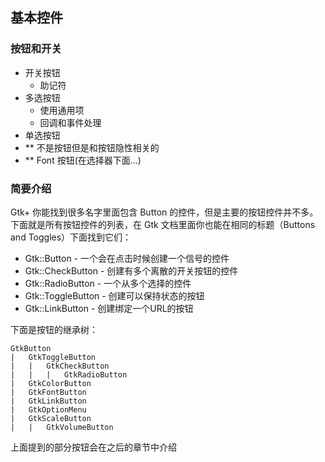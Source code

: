 ## 基本控件

### 按钮和开关

+ 开关按钮
  + 助记符
+ 多选按钮
  + 使用通用项
  + 回调和事件处理
+ 单选按钮
+ ** 不是按钮但是和按钮隐性相关的  
+ ** Font 按钮(在选择器下面...)


### 简要介绍

Gtk+ 你能找到很多名字里面包含 Button 的控件，但是主要的按钮控件并不多。下面就是所有按钮控件的列表，在 Gtk 文档里面你也能在相同的标题（Buttons and Toggles）下面找到它们：

+ Gtk::Button - 一个会在点击时候创建一个信号的控件
+ Gtk::CheckButton - 创建有多个离散的开关按钮的控件
+ Gtk::RadioButton - 一个从多个选择的控件
+ Gtk::ToggleButton - 创建可以保持状态的按钮
+ Gtk::LinkButton - 创建绑定一个URL的按钮

下面是按钮的继承树：

	GtkButton
	|   GtkToggleButton
	|   |   GtkCheckButton
	|   |   |   GtkRadioButton
	|   GtkColorButton
	|   GtkFontButton
	|   GtkLinkButton
	|   GtkOptionMenu
	|   GtkScaleButton
	|   |   GtkVolumeButton

上面提到的部分按钮会在之后的章节中介绍

   
   